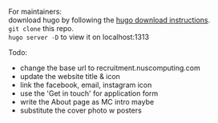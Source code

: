 For maintainers: </br>
download hugo by following the [hugo download instructions](https://gohugo.io/getting-started/installing/).</br>
`git clone` this repo. </br>
`hugo server -D` to view it on localhost:1313


Todo:
* change the base url to recruitment.nuscomputing.com
* update the website title & icon
* link the facebook, email, instagram icon
* use the 'Get in touch' for application form
* write the About page as MC intro maybe
* substitute the cover photo w posters
